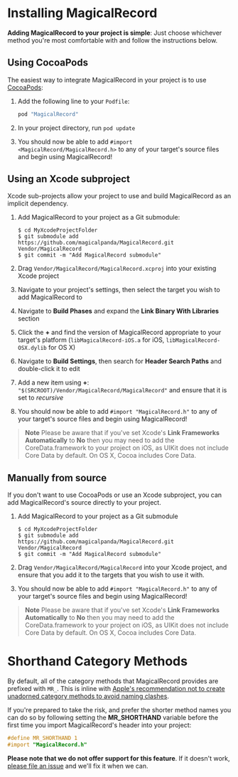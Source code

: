 # Installing MagicalRecord

**Adding MagicalRecord to your project is simple**: Just choose whichever method you're most comfortable with and follow the instructions below.

## Using CocoaPods

The easiest way to integrate MagicalRecord in your project is to use [CocoaPods](http://cocoapods.org/):

1. Add the following line to your `Podfile`:

    ````ruby
    pod "MagicalRecord"
    ````

2. In your project directory, run `pod update`
3. You should now be able to add `#import <MagicalRecord/MagicalRecord.h>` to any of your target's source files and begin using MagicalRecord!

## Using an Xcode subproject

Xcode sub-projects allow your project to use and build MagicalRecord as an implicit dependency.

1. Add MagicalRecord to your project as a Git submodule:

    ````
    $ cd MyXcodeProjectFolder
    $ git submodule add https://github.com/magicalpanda/MagicalRecord.git Vendor/MagicalRecord
    $ git commit -m "Add MagicalRecord submodule"
    ````
2. Drag `Vendor/MagicalRecord/MagicalRecord.xcproj` into your existing Xcode project
3. Navigate to your project's settings, then select the target you wish to add MagicalRecord to
4. Navigate to **Build Phases** and expand the **Link Binary With Libraries** section
5. Click the **+** and find the version of MagicalRecord appropriate to your target's platform (`libMagicalRecord-iOS.a` for iOS, `libMagicalRecord-OSX.dylib` for OS X)
6. Navigate to **Build Settings**, then search for **Header Search Paths** and double-click it to edit
7. Add a new item using **+**: `"$(SRCROOT)/Vendor/MagicalRecord/MagicalRecord"` and ensure that it is set to *recursive*
8. You should now be able to add `#import "MagicalRecord.h"` to any of your target's source files and begin using MagicalRecord!

> **Note** Please be aware that if you've set Xcode's **Link Frameworks Automatically** to **No** then you may need to add the CoreData.framework to your project on iOS, as UIKit does not include Core Data by default. On OS X, Cocoa includes Core Data.

## Manually from source

If you don't want to use CocoaPods or use an Xcode subproject, you can add MagicalRecord's source directly to your project.

1. Add MagicalRecord to your project as a Git submodule

    ````
    $ cd MyXcodeProjectFolder
    $ git submodule add https://github.com/magicalpanda/MagicalRecord.git Vendor/MagicalRecord
    $ git commit -m "Add MagicalRecord submodule"
    ````
2. Drag `Vendor/MagicalRecord/MagicalRecord` into your Xcode project, and ensure that you add it to the targets that you wish to use it with.
3. You should now be able to add `#import "MagicalRecord.h"` to any of your target's source files and begin using MagicalRecord!

> **Note** Please be aware that if you've set Xcode's **Link Frameworks Automatically** to **No** then you may need to add the CoreData.framework to your project on iOS, as UIKit does not include Core Data by default. On OS X, Cocoa includes Core Data.


# Shorthand Category Methods

By default, all of the category methods that MagicalRecord provides are prefixed with `MR_`. This is inline with [Apple's recommendation not to create unadorned category methods to avoid naming clashes](https://developer.apple.com/library/mac/documentation/cocoa/conceptual/ProgrammingWithObjectiveC/CustomizingExistingClasses/CustomizingExistingClasses.html#//apple_ref/doc/uid/TP40011210-CH6-SW4).

If you're prepared to take the risk, and prefer the shorter method names you can do so by following setting the **MR_SHORTHAND** variable before the first time you import MagicalRecord's header into your project:

 ```objective-c
#define MR_SHORTHAND 1
#import "MagicalRecord.h"
 ```

**Please note that we do not offer support for this feature**. If it doesn't work, [please file an issue](https://github.com/magicalpanda/MagicalRecord/issues/new) and we'll fix it when we can.
